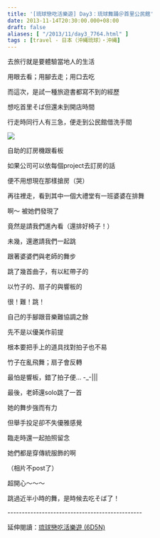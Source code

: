 ```yaml
---
title: '[琉球戀吃活樂遊] Day3：琉球舞踊＠首里公民館'
date: 2013-11-14T20:30:00.000+08:00
draft: false
aliases: [ "/2013/11/day3_7764.html" ]
tags : [travel - 日本（沖縄琉球）・沖縄]
---
```


去旅行就是要體驗當地人的生活  

用眼去看；用腳去走；用口去吃

而這次，是試一種旅遊書都寫不到的經歷

  

想吃首里そば但還未到開店時間

行走時同行人有三急，便走到公民館借洗手間

[![](https://2.bp.blogspot.com/-WUnE1BxL_Z4/XCdPrqbAusI/AAAAAAAACk4/tWSpWKpw0kAPT84GW6kV8HDty_vwEHCYQCLcBGAs/s640/79.jpg)](https://2.bp.blogspot.com/-WUnE1BxL_Z4/XCdPrqbAusI/AAAAAAAACk4/tWSpWKpw0kAPT84GW6kV8HDty_vwEHCYQCLcBGAs/s1600/79.jpg)

自助的訂房機跟看板

如果公司可以依每個project去訂房的話

便不用想現在那樣搶房（哭）

  

再往裡走，看到其中一個大禮堂有一班婆婆在排舞

啊～ 被她們發現了

竟然是請我們進內看（還排好椅子！）

未幾，還邀請我們一起跳

  

跟著婆婆們與老師的舞步

跳了幾首曲子，有以紅帶子的

以竹子的、扇子的與響板的

  

很！難！跳！

  

自己的手腳跟音樂難協調之餘

先不是以優美作前提

根本要把手上的道具找對拍子也不易

竹子在亂飛舞；扇子會反轉

最怕是響板，錯了拍子便... -\_-|||

  

最後，老師還solo跳了一首

她的舞步強而有力

但舉手投足卻不失優雅感覺

  

臨走時還一起拍照留念

她們都是穿傳統服飾的啊

（相片不post了）

  

超開心～～～

  

  

  

跳過近半小時的舞，是時候去吃そば了！  
  
\-----------------------------------------------  
  
延伸閱讀：[琉球戀吃活樂遊 (6D5N)](http://www.hidie.net/2013/11/6d5n_23.html)